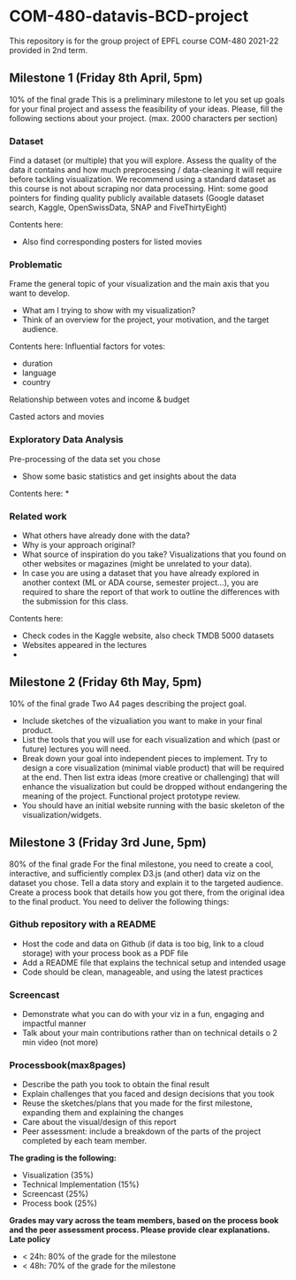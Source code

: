 # COM-480-datavis-BCD-project
This repository is for the group project of EPFL course COM-480 2021-22 provided in 2nd term.

## Milestone 1 (Friday 8th April, 5pm) 
10% of the final grade
This is a preliminary milestone to let you set up goals for your final project and assess the feasibility of your ideas. Please, fill the following sections about your project.
(max. 2000 characters per section)
### Dataset
Find a dataset (or multiple) that you will explore. Assess the quality of the data it contains and how much preprocessing / data-cleaning it will require before tackling visualization. We recommend using a standard dataset as this course is not about scraping nor data processing.
Hint: some good pointers for finding quality publicly available datasets (Google dataset search, Kaggle, OpenSwissData, SNAP and FiveThirtyEight)

Contents here:
* Also find corresponding posters for listed movies

### Problematic
Frame the general topic of your visualization and the main axis that you want to develop.
* What am I trying to show with my visualization?
* Think of an overview for the project, your motivation, and the target audience.

Contents here:
Influential factors for votes:
* duration
* language
* country

Relationship between votes and income & budget

Casted actors and movies
### Exploratory Data Analysis
Pre-processing of the data set you chose
* Show some basic statistics and get insights about the data

Contents here:
* 
### Related work
* What others have already done with the data?
* Why is your approach original?
* What source of inspiration do you take? Visualizations that you found on other websites or magazines (might be unrelated to your data).
* In case you are using a dataset that you have already explored in another context (ML or ADA course, semester project...), you are required to share the report of that work to outline the differences with the submission for this class.

Contents here:
* Check codes in the Kaggle website, also check TMDB 5000 datasets
* Websites appeared in the lectures
* 

## Milestone 2 (Friday 6th May, 5pm)
10% of the final grade
Two A4 pages describing the project goal.
* Include sketches of the vizualiation you want to make in your final product.
* List the tools that you will use for each visualization and which (past or future)
lectures you will need.
* Break down your goal into independent pieces to implement. Try to design a core visualization (minimal viable product) that will be required at the end. Then list extra ideas (more creative or challenging) that will enhance the visualization but could be dropped without endangering the meaning of the project.
Functional project prototype review.
* You should have an initial website running with the basic skeleton of the visualization/widgets.
 
## Milestone 3 (Friday 3rd June, 5pm) 
80% of the final grade
For the final milestone, you need to create a cool, interactive, and sufficiently complex D3.js (and other) data viz on the dataset you chose. Tell a data story and explain it to the targeted audience. Create a process book that details how you got there, from the original idea to the final product.
You need to deliver the following things:
### Github repository with a README
* Host the code and data on Github (if data is too big, link to a cloud
storage) with your process book as a PDF file
* Add a README file that explains the technical setup and intended usage
* Code should be clean, manageable, and using the latest practices
### Screencast
* Demonstrate what you can do with your viz in a fun, engaging and
impactful manner
* Talk about your main contributions rather than on technical details o 2 min video (not more)
### Processbook(max8pages)
* Describe the path you took to obtain the final result
* Explain challenges that you faced and design decisions that you took 
* Reuse the sketches/plans that you made for the first milestone, expanding them and explaining the changes
* Care about the visual/design of this report
* Peer assessment: include a breakdown of the parts of the project completed by each team member.

**The grading is the following:**
* Visualization (35%)
* Technical Implementation (15%)
* Screencast (25%)
* Process book (25%)

**Grades may vary across the team members, based on the process book and the peer assessment process. Please provide clear explanations.
Late policy**
  
* < 24h: 80% of the grade for the milestone
* < 48h: 70% of the grade for the milestone
